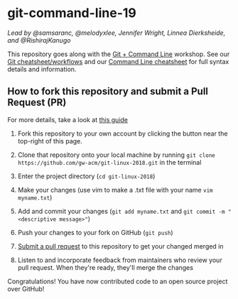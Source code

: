 # git-command-line-19
_Lead by @samsaranc, @melodyxlee, Jennifer Wright, Linnea Dierksheide, and @RishirajKanugo_

This repository goes along with the [Git + Command Line](http://acm.seas.gwu.edu/workshops.html) workshop.
See our [Git cheatsheet/workflows](TODO) and our [Command Line cheatsheet](TODO) for full syntax details and information.

## How to fork this repository and submit a Pull Request (PR)
For more details, take a look at [this guide](https://guides.github.com/activities/forking/)

 1. Fork this repository to your own account by clicking the button near the top-right of this page.
 
 2. Clone that repository onto your local machine by running `git clone https://github.com/gw-acm/git-linux-2018.git` in the terminal
 
 3. Enter the project directory (`cd git-linux-2018`)
 
 4. Make your changes (use vim to make a .txt file with your name `vim
   myname.txt`)
 
 5. Add and commit your changes (`git add myname.txt` and `git commit -m "<descriptive message>"`)
 
 6. Push your changes to your fork on GitHub (`git push`)
 
 7. [Submit a pull request](https://github.com/gw-acm/git-linux-2018/compare) to this repository to get your changed merged in
 
 8. Listen to and incorporate feedback from maintainers who review your pull request. When they're ready, they'll merge the changes

Congratulations! You have now contributed code to an open source project over GitHub!
